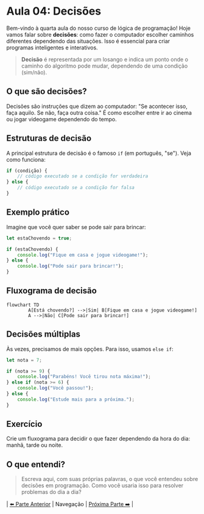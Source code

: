 # Aula 04: Decisões

Bem-vindo à quarta aula do nosso curso de lógica de programação! Hoje vamos falar sobre **decisões**: como fazer o computador escolher caminhos diferentes dependendo das situações. Isso é essencial para criar programas inteligentes e interativos.

> **Decisão** é representada por um losango e indica um ponto onde o caminho do algoritmo pode mudar, dependendo de uma condição (sim/não).

## O que são decisões?

Decisões são instruções que dizem ao computador: "Se acontecer isso, faça aquilo. Se não, faça outra coisa." É como escolher entre ir ao cinema ou jogar videogame dependendo do tempo.

## Estruturas de decisão

A principal estrutura de decisão é o famoso `if` (em português, "se"). Veja como funciona:

```javascript
if (condição) {
    // código executado se a condição for verdadeira
} else {
    // código executado se a condição for falsa
}
```

## Exemplo prático

Imagine que você quer saber se pode sair para brincar:

```javascript
let estaChovendo = true;

if (estaChovendo) {
    console.log("Fique em casa e jogue videogame!");
} else {
    console.log("Pode sair para brincar!");
}
```

## Fluxograma de decisão

```mermaid
flowchart TD
        A[Está chovendo?] -->|Sim| B[Fique em casa e jogue videogame!]
        A -->|Não| C[Pode sair para brincar!]
```

## Decisões múltiplas

Às vezes, precisamos de mais opções. Para isso, usamos `else if`:

```javascript
let nota = 7;

if (nota >= 9) {
    console.log("Parabéns! Você tirou nota máxima!");
} else if (nota >= 6) {
    console.log("Você passou!");
} else {
    console.log("Estude mais para a próxima.");
}
```

## Exercício

Crie um fluxograma para decidir o que fazer dependendo da hora do dia: manhã, tarde ou noite.

## O que entendi?

> Escreva aqui, com suas próprias palavras, o que você entendeu sobre decisões em programação. Como você usaria isso para resolver problemas do dia a dia?

| [⬅️ Parte Anterior](../02-acoes-e-processos/README.md) | Navegação | [Próxima Parte ➡️](../04-conectores-e-fluxo/README.md) |
